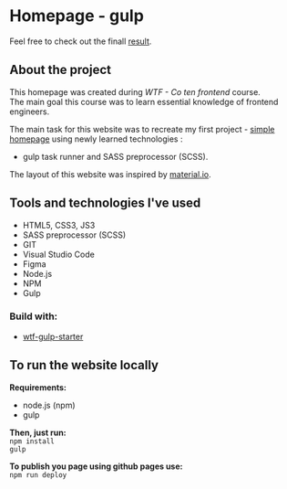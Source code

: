 
# Homepage - gulp
Feel free to check out the finall [result](https://mateuszkornecki.github.io/homepage-gulp/).

## About the project 
This homepage was created during *WTF - Co ten frontend* course.<br>
The main goal this course was to learn essential knowledge of frontend engineers.

The main task for this website was to recreate my first project - [simple homepage](https://mateuszkornecki.github.io/homepage/) using newly learned technologies :<br> 
- gulp task runner and SASS preprocessor (SCSS). <br>

The layout of this website was inspired by [material.io](https://material.io/).

## Tools and technologies I've used 
- HTML5, CSS3, JS3
- SASS preprocessor (SCSS)
- GIT
- Visual Studio Code
- Figma
- Node.js
- NPM
- Gulp
### Build with: 
- [wtf-gulp-starter](https://github.com/maciejkorsan/wtf-gulp-starter)

## To run the website locally

 **Requirements:**
 - node.js (npm)
 - gulp <br>
 
 **Then, just run:** <br>
`npm install`<br>
`gulp`

**To publish you page using github pages use:**<br>
`npm run deploy`<br>


